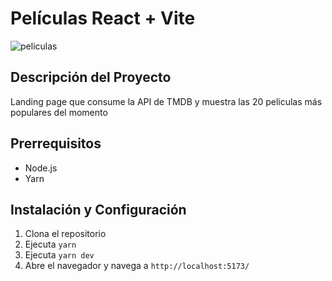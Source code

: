 # Películas React + Vite
![peliculas](https://github.com/user-attachments/assets/80405d6c-d447-4084-a0bd-50531c1951fe)

## Descripción del Proyecto

Landing page que consume la API de TMDB y muestra las 20 peliculas más populares del momento

## Prerrequisitos
- Node.js
- Yarn

## Instalación y Configuración
1. Clona el repositorio
2. Ejecuta `yarn`
3. Ejecuta `yarn dev`
4. Abre el navegador y navega a `http://localhost:5173/`
